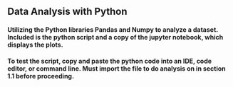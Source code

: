 ## Data Analysis with Python

#### Utilizing the Python libraries Pandas and Numpy to analyze a dataset. Included is the python script and a copy of the jupyter notebook, which displays the plots.
#### To test the script, copy and paste the python code into an IDE, code editor, or command line. Must import the file to do analysis on in section 1.1 before proceeding. 
